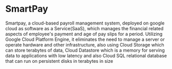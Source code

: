 # SmartPay



Smartpay, a cloud-based payroll management system, deployed on google cloud as software as a Service(SaaS), which manages the financial related aspects of employee's payment and age of pay slips for a period.
Utilizing Google Cloud Platform Engine, it eliminates the need to manage a server or operate hardware and other infrastructure, also using Cloud Storage which can store terabytes of data, Cloud Datastore which is a memory for serving data to applications with low latency and also Cloud SQL relational database that can run on persistent disks in terabytes in size
